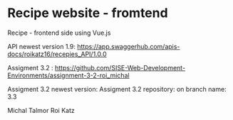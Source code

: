 # Recipe website - fromtend


Recipe - frontend side using Vue.js

API newest version 1.9: https://app.swaggerhub.com/apis-docs/roikatz16/recepies_API/1.0.0

Assigment 3.2 : https://github.com/SISE-Web-Development-Environments/assignment-3-2-roi_michal

Assigment 3.2 newest version: Assigment 3.2 repository: on branch name: 3.3


Michal Talmor Roi Katz 
